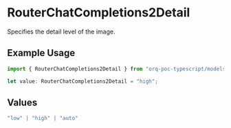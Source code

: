 # RouterChatCompletions2Detail

Specifies the detail level of the image.

## Example Usage

```typescript
import { RouterChatCompletions2Detail } from "orq-poc-typescript/models/operations";

let value: RouterChatCompletions2Detail = "high";
```

## Values

```typescript
"low" | "high" | "auto"
```